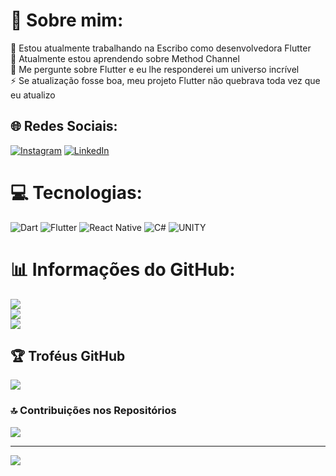 # 💫 Sobre mim:
🔭 Estou atualmente trabalhando na Escribo como desenvolvedora Flutter<br>🌱 Atualmente estou aprendendo sobre Method Channel<br>💬 Me pergunte sobre Flutter e eu lhe responderei um universo incrível <br>⚡ Se atualização fosse boa, meu projeto Flutter não quebrava toda vez que eu atualizo


## 🌐 Redes Sociais:
[![Instagram](https://img.shields.io/badge/Instagram-%23E4405F.svg?logo=Instagram&logoColor=white)](https://instagram.com/maisa.amadeu) [![LinkedIn](https://img.shields.io/badge/LinkedIn-%230077B5.svg?logo=linkedin&logoColor=white)](https://linkedin.com/in/maisa-amadeu) 

# 💻 Tecnologias:
![Dart](https://img.shields.io/badge/dart-%230175C2.svg?style=for-the-badge&logo=dart&logoColor=white) ![Flutter](https://img.shields.io/badge/Flutter-%2302569B.svg?style=for-the-badge&logo=Flutter&logoColor=white) ![React Native](https://img.shields.io/badge/react_native-%2320232a.svg?style=for-the-badge&logo=react&logoColor=%2361DAFB) ![C#](https://img.shields.io/badge/c%23-%23239120.svg?style=for-the-badge&logo=c-sharp&logoColor=white) ![UNITY](https://img.shields.io/badge/Unity-%2320232a.svg?style=for-the-badge&logo=unity&logoColor=white)
# 📊 Informações do GitHub:
![](https://github-readme-stats.vercel.app/api?username=maisaamadeu&theme=dracula&hide_border=false&include_all_commits=true&count_private=true)<br/>
![](https://github-readme-streak-stats.herokuapp.com/?user=maisaamadeu&theme=dracula&hide_border=false)<br/>
![](https://github-readme-stats.vercel.app/api/top-langs/?username=maisaamadeu&theme=dracula&hide_border=false&include_all_commits=true&count_private=true&layout=compact)

## 🏆 Troféus GitHub
![](https://github-profile-trophy.vercel.app/?username=maisaamadeu&theme=dracula&no-frame=false&no-bg=false&margin-w=4)

### 🔝 Contribuições nos Repositórios
![](https://github-contributor-stats.vercel.app/api?username=maisaamadeu&limit=5&theme=dracula&combine_all_yearly_contributions=true)

---
[![](https://visitcount.itsvg.in/api?id=maisaamadeu&icon=0&color=0)](https://visitcount.itsvg.in)

<!-- Proudly created with GPRM ( https://gprm.itsvg.in ) -->
